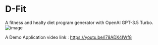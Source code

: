 # D-Fit
A fitness and healty diet program generator with OpenAI GPT-3.5 Turbo. 
![image](https://user-images.githubusercontent.com/61943680/234573227-942ef2bf-9760-4186-aeb2-2eccb3e828c4.png)


A Demo Application video link : https://youtu.be/l78ADX4IWf8
